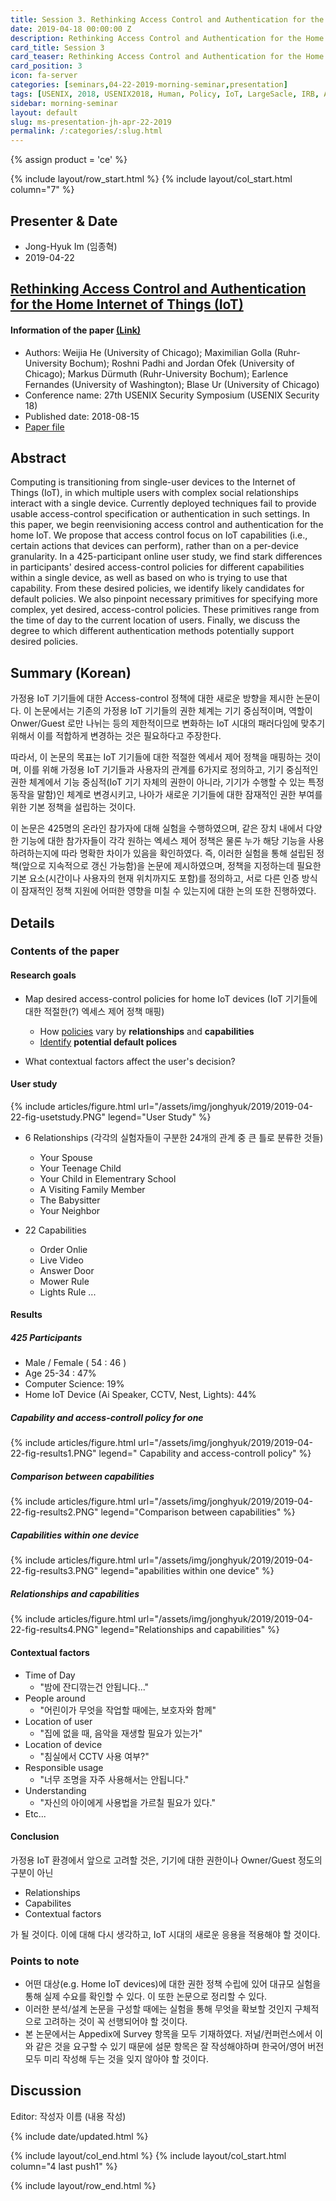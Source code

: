 ```yaml
---
title: Session 3. Rethinking Access Control and Authentication for the Home Internet of Things (IoT)
date: 2019-04-18 00:00:00 Z
description: Rethinking Access Control and Authentication for the Home Internet of Things (IoT)
card_title: Session 3
card_teaser: Rethinking Access Control and Authentication for the Home Internet of Things (IoT)
card_position: 3
icon: fa-server
categories: [seminars,04-22-2019-morning-seminar,presentation]
tags: [USENIX, 2018, USENIX2018, Human, Policy, IoT, LargeSacle, IRB, Analytics, Human-Authenticate]
sidebar: morning-seminar
layout: default
slug: ms-presentation-jh-apr-22-2019
permalink: /:categories/:slug.html
---
```


{% assign product = 'ce' %}

{% include layout/row_start.html %}
{% include layout/col_start.html column="7" %}

## Presenter & Date
+ Jong-Hyuk Im (임종혁)
+ 2019-04-22

## [Rethinking Access Control and Authentication for the Home Internet of Things (IoT)](https://inhaucs.github.io/seminars/04-22-2019-morning-seminar/presentation/ms-presentation-jh-apr-22-2019.html)

#### Information of the paper [(Link)](https://www.usenix.org/conference/usenixsecurity18/presentation/he)
+ Authors: Weijia He (University of Chicago); Maximilian Golla (Ruhr-University Bochum); Roshni Padhi and Jordan Ofek (University of Chicago); Markus Dürmuth (Ruhr-University Bochum); Earlence Fernandes (University of Washington); Blase Ur (University of Chicago)
+ Conference name: 27th USENIX Security Symposium (USENIX Security 18)
+ Published date: 2018-08-15
+ [Paper file](https://www.usenix.org/system/files/conference/usenixsecurity18/sec18-he.pdf)


## Abstract
Computing is transitioning from single-user devices to the Internet of Things (IoT), in which multiple users with complex social relationships interact with a single device. 
Currently deployed techniques fail to provide usable access-control specification or authentication in such settings. 
In this paper, we begin reenvisioning access control and authentication for the home IoT. 
We propose that access control focus on IoT capabilities (i.e., certain actions that devices can perform), rather than on a per-device granularity. 
In a 425-participant online user study, we find stark differences in participants' desired access-control policies for different capabilities within a single device, as well as based on who is trying to use that capability. 
From these desired policies, we identify likely candidates for default policies. We also pinpoint necessary primitives for specifying more complex, yet desired, access-control policies. 
These primitives range from the time of day to the current location of users. 
Finally, we discuss the degree to which different authentication methods potentially support desired policies.

## Summary (Korean)

가정용 IoT 기기들에 대한 Access-control 정책에 대한 새로운 방향을 제시한 논문이다. 이 논문에서는 기존의 가정용 IoT 기기들의 권한 체계는 기기 중심적이며, 역할이 Onwer/Guest 로만 나뉘는 등의 제한적이므로 변화하는 IoT 시대의 패러다임에 맞추기 위해서 이를 적합하게 변경하는 것은 필요하다고 주장한다.

따라서, 이 논문의 목표는 IoT 기기들에 대한 적절한 엑세서 제어 정책을 매핑하는 것이며, 이를 위해 가정용 IoT 기기들과 사용자의 관계를 6가지로 정의하고, 기기 중심적인 권한 체계에서 기능 중심적(IoT 기기 자체의 권한이 아니라, 기기가 수행할 수 있는 특정 동작을 말함)인 체계로 변경시키고, 나아가 새로운 기기들에 대한 잠재적인 권한 부여를 위한 기본 정책을 설립하는 것이다.

이 논문은 425명의 온라인 참가자에 대해 실험을 수행하였으며, 같은 장치 내에서 다양한 기능에 대한 참가자들이 각각 원하는 엑세스 제어 정책은 물론 누가 해당 기능을 사용하려하는지에 따라 명확한 차이가 있음을 확인하였다. 즉, 이러한 실험을 통해 설립된 정책(앞으로 지속적으로 갱신 가능함)을 논문에 제시하였으며, 정책을 지정하는데 필요한 기본 요소(시간이나 사용자의 현재 위치까지도 포함)를 정의하고, 서로 다른 인증 방식이 잠재적인 정책 지원에 어떠한 영향을 미칠 수 있는지에 대한 논의 또한 진행하였다.



## Details

### Contents of the paper
#### Research goals

+ Map desired access-control policies for home IoT devices
  (IoT 기기들에 대한 적절한(?) 엑세스 제어 정책 매핑)
  
  + How <u>policies</u> vary by **relationships** and **capabilities**
  + <u>Identify</u> **potential default polices**
+ What contextual factors affect the user's decision?

#### User study

{% include articles/figure.html url="/assets/img/jonghyuk/2019/2019-04-22-fig-usetstudy.PNG" legend="User Study" %}

+ 6 Relationships (각각의 실험자들이 구분한 24개의 관계 중 큰 틀로 분류한 것들)

  + Your Spouse
  + Your Teenage Child
  + Your Child in Elementrary School
  + A Visiting Family Member
  + The Babysitter
  + Your Neighbor
+ 22 Capabilities

  + Order Onlie
  + Live Video
  + Answer Door
  + Mower Rule
  + Lights Rule ...

#### Results

##### 425 Participants

+ Male / Female ( 54 : 46 )
+ Age 25-34 : 47%
+ Computer Science: 19%
+ Home IoT Device (Ai Speaker, CCTV, Nest, Lights): 44%

##### Capability and access-controll policy for one

{% include articles/figure.html url="/assets/img/jonghyuk/2019/2019-04-22-fig-results1.PNG" legend=" Capability and access-controll policy" %}

##### Comparison between capabilities

{% include articles/figure.html url="/assets/img/jonghyuk/2019/2019-04-22-fig-results2.PNG" legend="Comparison between capabilities" %}

##### Capabilities within one device

{% include articles/figure.html url="/assets/img/jonghyuk/2019/2019-04-22-fig-results3.PNG" legend="apabilities within one device" %}

##### Relationships and capabilities

{% include articles/figure.html url="/assets/img/jonghyuk/2019/2019-04-22-fig-results4.PNG" legend="Relationships and capabilities" %}

#### Contextual factors

+ Time of Day
  + "밤에 잔디깎는건 안됩니다..."
+ People around
  + "어린이가 무엇을 작업할 때에는, 보호자와 함께"
+ Location of user
  + "집에 없을 때, 음악을 재생할 필요가 있는가"
+ Location of device
  + "침실에서 CCTV 사용 여부?"
+ Responsible usage
  + "너무 조명을 자주 사용해서는 안됩니다."
+ Understanding
  + "자신의 아이에게 사용법을 가르칠 필요가 있다."
+ Etc...

#### Conclusion

가정용 IoT 환경에서 앞으로 고려할 것은, 기기에 대한 권한이나 Owner/Guest 정도의 구분이 아닌

+ Relationships
+ Capabilites
+ Contextual factors

가 될 것이다. 이에 대해 다시 생각하고, IoT 시대의 새로운 응용을 적용해야 할 것이다.

### Points to note
+ 어떤 대상(e.g. Home IoT devices)에 대한 권한 정책 수립에 있어 대규모 실험을 통해 실제 수요를 확인할 수 있다. 이 또한 논문으로 정리할 수 있다.
+ 이러한 분석/설계 논문을 구성할 때에는 실험을 통해 무엇을 확보할 것인지 구체적으로 고려하는 것이 꼭 선행되어야 할 것이다.
+ 본 논문에서는 Appedix에 Survey 항목을 모두 기재하였다. 저널/컨퍼런스에서 이와 같은 것을 요구할 수 있기 때문에 설문 항목은 잘 작성해야하며 한국어/영어 버전 모두 미리 작성해 두는 것을 잊지 않아야 할 것이다.


## Discussion
Editor: 작성자 이름
(내용 작성)


{% include date/updated.html %}

{% include layout/col_end.html %}
{% include layout/col_start.html column="4 last push1" %}

{% include layout/row_end.html %}
